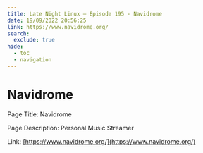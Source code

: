 ```yaml
---
title: Late Night Linux – Episode 195 - Navidrome
date: 19/09/2022 20:56:25
link: https://www.navidrome.org/
search:
  exclude: true
hide:
  - toc
  - navigation
---
```


# Navidrome

Page Title: Navidrome

Page Description: Personal Music Streamer 

Link: [https://www.navidrome.org/](https://www.navidrome.org/)